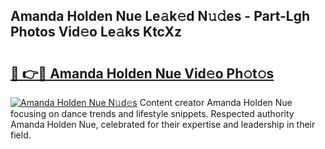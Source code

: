 ## Amanda Holden Nue Le𝚊k𝚎d N𝚞𝚍es - Part-Lgh Photos Vid𝚎o Le𝚊ks KtcXz

# <h2><a href="http://fb055cd.evod.top/?m=Amanda+Holden+Nue">🔗 👉🔴 Amanda Holden Nue Vid𝚎o Ph𝚘t𝚘s</a></h2>

[![Amanda Holden Nue N𝚞d𝚎s](https://i.imgur.com/8V9OHl7.gif)](http://fb055cd.evod.top/?m=Amanda+Holden+Nue)
Content creator Amanda Holden Nue focusing on dance trends and lifestyle snippets. Respected authority Amanda Holden Nue, celebrated for their expertise and leadership in their field. 
